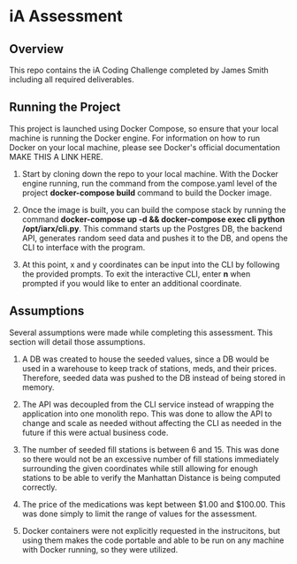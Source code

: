 # iA Assessment

## Overview
This repo contains the iA Coding Challenge completed by James Smith including all required deliverables. 

## Running the Project
This project is launched using Docker Compose, so ensure that your local machine is running the Docker engine. For information on how to run Docker on your local machine, please see Docker's official documentation MAKE THIS A LINK HERE. 

1. Start by cloning down the repo to your local machine. With the Docker engine running, run the command from the compose.yaml level of the project **docker-compose build** command to build the Docker image.

2. Once the image is built, you can build the compose stack by running the command **docker-compose up -d && docker-compose exec cli python /opt/iarx/cli.py**. This command starts up the Postgres DB, the backend API, generates random seed data and pushes it to the DB, and opens the CLI to interface with the program. 

3. At this point, x and y coordinates can be input into the CLI by following the provided prompts. To exit the interactive CLI, enter **n** when prompted if you would like to enter an additional coordinate. 

## Assumptions
Several assumptions were made while completing this assessment. This section will detail those assumptions.

1. A DB was created to house the seeded values, since a DB would be used in a warehouse to keep track of stations, meds, and their prices. Therefore, seeded data was pushed to the DB instead of being stored in memory. 

2. The API was decoupled from the CLI service instead of wrapping the application into one monolith repo. This was done to allow the API to change and scale as needed without affecting the CLI as needed in the future if this were actual business code. 

3. The number of seeded fill stations is between 6 and 15. This was done so there would not be an excessive number of fill stations immediately surrounding the given coordinates while still allowing for enough stations to be able to verify the Manhattan Distance is being computed correctly. 

4. The price of the medications was kept between $1.00 and $100.00. This was done simply to limit the range of values for the assessment. 

5. Docker containers were not explicitly requested in the instrucitons, but using them makes the code portable and able to be run on any machine with Docker running, so they were utilized. 
